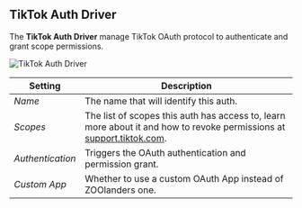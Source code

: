 ## TikTok Auth Driver

The **TikTok Auth Driver** manage TikTok OAuth protocol to authenticate and grant scope permissions.

![TikTok Auth Driver](./assets/auth/driver-tiktok-oauth.webp)

| Setting | Description |
| --- | --- |
| *Name* | The name that will identify this auth. |
| *Scopes* | The list of scopes this auth has access to, learn more about it and how to revoke permissions at [support.tiktok.com](https://support.tiktok.com/en/safety-hc/account-and-user-safety/connect-to-third-party-apps). |
| *Authentication* | Triggers the OAuth authentication and permission grant. |
| *Custom App* | Whether to use a custom OAuth App instead of ZOOlanders one. |
